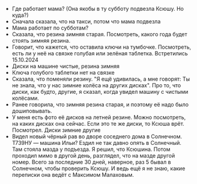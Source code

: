 - Где работает мама? (Она якобы в ту субботу подвезла Ксюшу. Но куда?)
- Сначала сказала, что на такси, потом что мама подвезла
- Мама работает по субботам?
- Сказала, что резина зимняя старая. Посмотреть, какого года будет стоять зимняя резина.
- Говорит, что кажется, что оставила ключи на тумбочке. Посмотреть, есть ли у неё на связке голубая или зелёная таблетка.
Встретились 15.10.2024
- Диски на машине чистые, резина зимняя
- Ключа голубого таблетки нет на связке
- Сказала, что поменяли резину. "Я ещё удивилась, а мне говорят: Ты не знала, что у нас зимние колёса на других дисках". Про то, что диски, как будто, другие, я сказал, когда увидел машину с чистыми колёсами.
- Ранее говорила, что зимняя резина старая, и поэтому её надо было дошиповывать.
- У меня есть фото её дисков на летней резине. Можно посмотреть, на каких дисках она сейчас. Если это те же диски, то Ксюша врёт.
	Посмотрел. Диски зимние другие
- Видел новый чёрный рав во дворе соседнего дома в Солнечном. Т739НУ — машина Ильи?
Ездил не так давно опять в Солнечный. Там стояла мазда у подъезда. Я решил, что Ксюшина. Потом проходил мимо в другой день, разглядел, что на мазде другой номер. 
Всего за последние 30 дней, наверное, раз 5 бывал в Солнечном, чтобы проверить Ксюшу. И ведь ещё я не знаю, какие переписки она ведёт с Максимом Малаховым.
